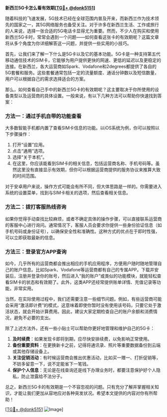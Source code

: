 **新西兰5G卡怎么看有效期[[TG💪+ @donk5151](https://t.me/s/donk5151)]**

随着科技的飞速发展，5G技术已经在全球范围内普及开来，而新西兰作为技术领先的国家之一，其5G网络服务也备受关注。对于许多在新西兰生活、工作或旅行的人来说，选择一张合适的5G电话卡显得尤为重要。然而，不少人在购买和使用新西兰5G卡时，常常会遇到一个问题——如何查看这张卡的有效期呢？这篇文章将从多个角度为你详细解答这一问题，并提供一些实用的小技巧。

首先，让我们来了解一下什么是5G卡以及它的基本功能。5G卡是一种支持第五代移动通信技术的SIM卡，它能够为用户提供更快的网速、更低的延迟以及更稳定的连接。在新西兰，各大运营商如Spark、Vodafone和2degrees都提供了各自的5G套餐和服务。这些套餐通常包括一定的流量额度、通话分钟数以及短信数量，用户可以根据自己的需求选择适合的方案。

那么，如何查看自己手中的新西兰5G卡的有效期呢？这主要取决于你所使用的设备类型以及运营商的具体设置。一般来说，有以下几种方法可以帮助你快速找到答案：

### 方法一：通过手机自带的功能查看

大多数智能手机都内置了查看SIM卡信息的功能。以iOS系统为例，你可以按照以下步骤操作：
1. 打开“设置”应用。
2. 点击“通用”选项。
3. 选择“关于本机”。
4. 在这里，你应该能看到SIM卡的相关信息，包括运营商名称、手机号码等。虽然这里没有直接显示有效期，但你可以根据运营商提供的服务协议来推算大致的时间范围。

对于安卓用户来说，操作方式可能会有所不同，但大体思路是一样的。你需要进入系统的设置菜单，找到与SIM卡相关的选项，然后查看相关信息。

### 方法二：拨打客服热线咨询

如果你觉得手动查找比较麻烦，或者不确定具体的操作步骤，可以直接联系运营商的客服中心进行询问。通常情况下，客服人员会要求你提供一些身份验证信息（如手机号码或身份证号），以确保安全性和准确性。这种方式的优点在于即时性强，可以立即获取最新的信息。

### 方法三：登录官方APP查询

如今，几乎所有的运营商都会推出相应的手机应用程序，方便用户随时随地管理自己的账户信息。比如Spark、Vodafone等运营商都有自己的专属APP。下载并安装后，注册并登录你的账号，然后进入“我的账户”或类似的功能模块，就能轻松查看SIM卡的状态和有效期了。此外，这类APP还经常提供账单详情、充值记录等功能，非常实用。

当然，在实际使用过程中，我们还需要注意一些细节问题。例如，有些运营商可能会采用“激活即计费”的模式，这意味着即使你暂时没有使用该号码，只要它处于激活状态，就会开始计算费用。因此，建议大家定期检查自己的账户余额和消费情况，避免不必要的支出。

除了上述方法外，还有一些小贴士可以帮助你更好地管理和维护自己的5G卡：

1. **及时续费**：如果发现卡即将到期，应尽快安排续费，以免影响正常使用。
2. **备份重要资料**：在更换新卡之前，记得将通讯录、照片等重要数据备份到云端或其他存储设备上。
3. **关注促销活动**：有时候运营商会推出优惠活动，比如买一赠一、打折促销等，不妨多留意一下，说不定能省下一笔钱。
4. **保护个人信息**：无论是在线查询还是线下办理业务时，都要注意保护好个人隐私，防止泄露给不法分子。

总之，新西兰5G卡的有效期是一个不容忽视的问题。只有充分了解并掌握相关知识，才能让我们更加从容地应对各种突发状况。希望本文提供的内容对你有所帮助！

[[TG💪+ @donk5151](https://t.me/s/donk5151) ![Image](https://i.postimg.cc/rwNCRYN7/Snipaste-2025-04-30-17-27-05.png)]